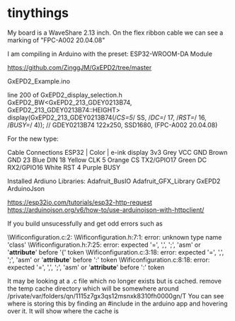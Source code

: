 # tinythings


My board is a WaveShare 2.13 inch. On the flex ribbon cable we can see a marking of "FPC-A002 20.04.08"

I am compiling in Arduino with the preset: ESP32-WROOM-DA Module


https://github.com/ZinggJM/GxEPD2/tree/master

GxEPD2_Example.ino

line 200 of GxEPD2_display_selection.h
GxEPD2_BW<GxEPD2_213_GDEY0213B74, GxEPD2_213_GDEY0213B74::HEIGHT> display(GxEPD2_213_GDEY0213B74(/*CS=5*/ SS, /*DC=*/ 17, /*RST=*/ 16, /*BUSY=*/ 4)); // GDEY0213B74 122x250, SSD1680, (FPC-A002 20.04.08)

For the new type: 

Cable Connections
ESP32       |   Color     | e-ink display
3v3             Grey        VCC
GND             Brown       GND
23              Blue        DIN
18              Yellow      CLK
5               Orange      CS
TX2/GPIO17      Green       DC
RX2/GPIO16      White       RST 
4               Purple      BUSY


Installed Ardiuno Libraries:
Adafruit_BusIO
Adafruit_GFX_Library
GxEPD2
ArduinoJson


https://esp32io.com/tutorials/esp32-http-request
https://arduinojson.org/v6/how-to/use-arduinojson-with-httpclient/


If you build unsucessfully and get odd errors such as 

\Wificonfiguration.c:2:
\Wificonfiguration.h:7:1: error: unknown type name 'class'
\Wificonfiguration.h:7:25: error: expected '=', ',', ';', 'asm' or '__attribute__' before '{' token
\Wificonfiguration.c:3:18: error: expected '=', ',', ';', 'asm' or '__attribute__' before ':' token
\Wificonfiguration.c:8:18: error: expected '=', ',', ';', 'asm' or '__attribute__' before ':' token

It may be looking at a .c file which no longer exists but is cached. remove the temp cache directory which will be somewhere around /private/var/folders/qn/1115z7gx3qs12msnxk8310fh0000gn/T
You can see where is storing this by finding an #include in the arduino app and hovering over it. It will show where the cache is 


